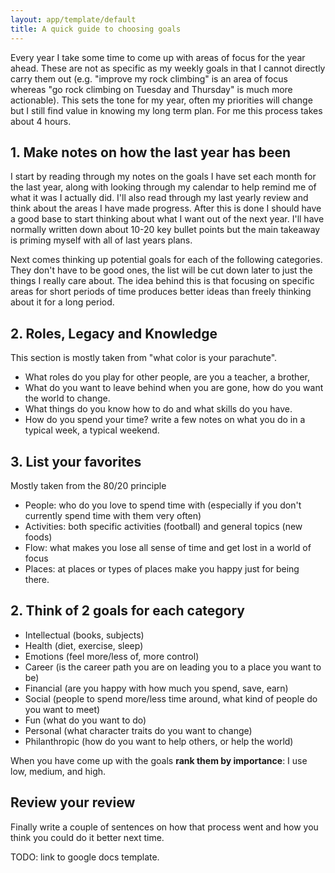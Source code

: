 ```yaml
---
layout: app/template/default
title: A quick guide to choosing goals
---
```


Every year I take some time to come up with areas of focus for the year ahead. These are not as specific as my weekly goals in that I cannot directly carry them out (e.g. "improve my rock climbing" is an area of focus whereas "go rock climbing on Tuesday and Thursday" is much more actionable). This sets the tone for my year, often my priorities will change but I still find value in knowing my long term plan. For me this process takes about 4 hours.

## 1. Make notes on how the last year has been

I start by reading through my notes on the goals I have set each month for the last year, along with looking through my calendar to help remind me of what it was I actually did. I'll also read through my last yearly review and think about the areas I have made progress. After this is done I should have a good base to start thinking about what I want out of the next year. I'll have normally written down about 10-20 key bullet points but the main takeaway is priming myself with all of last years plans.

Next comes thinking up potential goals for each of the following categories. They don't have to be good ones, the list will be cut down later to just the things I really care about. The idea behind this is that focusing on specific areas for short periods of time produces better ideas than freely thinking about it for a long period.

## 2. Roles, Legacy and Knowledge

This section is mostly taken from "what color is your parachute".

+ What roles do you play for other people, are you a teacher, a brother,
+ What do you want to leave behind when you are gone, how do you want the world to change.
+ What things do you know how to do and what skills do you have.
+ How do you spend your time? write a few notes on what you do in a typical week, a typical weekend.

## 3. List your favorites

Mostly taken from the 80/20 principle

+ People: who do you love to spend time with (especially if you don't currently spend time with them very often)
+ Activities: both specific activities (football) and general topics (new foods)
+ Flow: what makes you lose all sense of time and get lost in a world of focus
+ Places: at places or types of places make you happy just for being there.

## 2. Think of 2 goals for each category

+ Intellectual (books, subjects)
+ Health (diet, exercise, sleep)
+ Emotions (feel more/less of, more control)
+ Career (is the career path you are on leading you to a place you want to be)
+ Financial (are you happy with how much you spend, save, earn)
+ Social (people to spend more/less time around, what kind of people do you want to meet)
+ Fun (what do you want to do)
+ Personal (what character traits do you want to change)
+ Philanthropic (how do you want to help others, or help the world)

When you have come up with the goals **rank them by importance**: I use low, medium, and high.

## Review your review

Finally write a couple of sentences on how that process went and how you think you could do it better next time.

TODO: link to google docs template.

